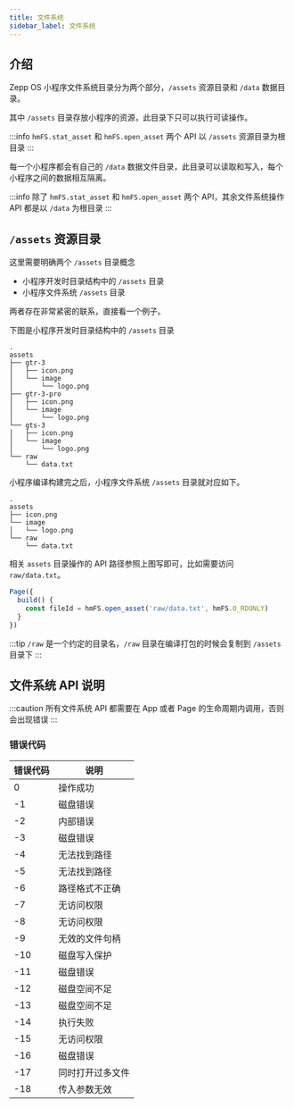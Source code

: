 ```yaml
---
title: 文件系统
sidebar_label: 文件系统
---
```


## 介绍

Zepp OS 小程序文件系统目录分为两个部分，`/assets` 资源目录和 `/data` 数据目录。

其中 `/assets` 目录存放小程序的资源，此目录下只可以执行可读操作。

:::info
`hmFS.stat_asset` 和 `hmFS.open_asset` 两个 API 以 `/assets` 资源目录为根目录
:::

每一个小程序都会有自己的 `/data` 数据文件目录，此目录可以读取和写入，每个小程序之间的数据相互隔离。

:::info
除了 `hmFS.stat_asset` 和 `hmFS.open_asset` 两个 API，其余文件系统操作 API 都是以 `/data` 为根目录
:::

## `/assets` 资源目录

这里需要明确两个 `/assets` 目录概念

- 小程序开发时目录结构中的 `/assets` 目录
- 小程序文件系统 `/assets` 目录

两者存在非常紧密的联系，直接看一个例子。

下图是小程序开发时目录结构中的 `/assets` 目录

```tree
.
assets
├── gtr-3
│   ├── icon.png
│   └── image
│       └── logo.png
├── gtr-3-pro
│   ├── icon.png
│   └── image
│       └── logo.png
└── gts-3
│   ├── icon.png
│   └── image
│       └── logo.png
└── raw
    └── data.txt
```

小程序编译构建完之后，小程序文件系统 `/assets` 目录就对应如下。

```tree
.
assets
├── icon.png
└── image
│   └── logo.png
└── raw
    └── data.txt
```

相关 `assets` 目录操作的 API 路径参照上图写即可，比如需要访问 `raw/data.txt`。

```js title="page.js"
Page({
  build() {
    const fileId = hmFS.open_asset('raw/data.txt', hmFS.O_RDONLY)
  }
})
```

:::tip
`/raw` 是一个约定的目录名，`/raw` 目录在编译打包的时候会复制到 `/assets` 目录下
:::

## 文件系统 API 说明

:::caution
所有文件系统 API 都需要在 App 或者 Page 的生命周期内调用，否则会出现错误
:::

### 错误代码

| 错误代码 | 说明             |
| -------- | ---------------- |
| 0        | 操作成功         |
| -1        | 磁盘错误         |
| -2        | 内部错误         |
| -3        | 磁盘错误         |
| -4        | 无法找到路径     |
| -5        | 无法找到路径     |
| -6        | 路径格式不正确   |
| -7        | 无访问权限       |
| -8        | 无访问权限       |
| -9        | 无效的文件句柄   |
| -10       | 磁盘写入保护     |
| -11       | 磁盘错误         |
| -12       | 磁盘空间不足     |
| -13       | 磁盘空间不足     |
| -14       | 执行失败         |
| -15       | 无访问权限       |
| -16       | 磁盘错误         |
| -17       | 同时打开过多文件 |
| -18       | 传入参数无效     |
